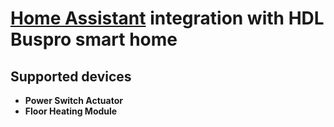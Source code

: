 # [Home Assistant](https://www.home-assistant.io/) integration with HDL Buspro smart home
## Supported devices
- **Power Switch Actuator**
- **Floor Heating Module**
